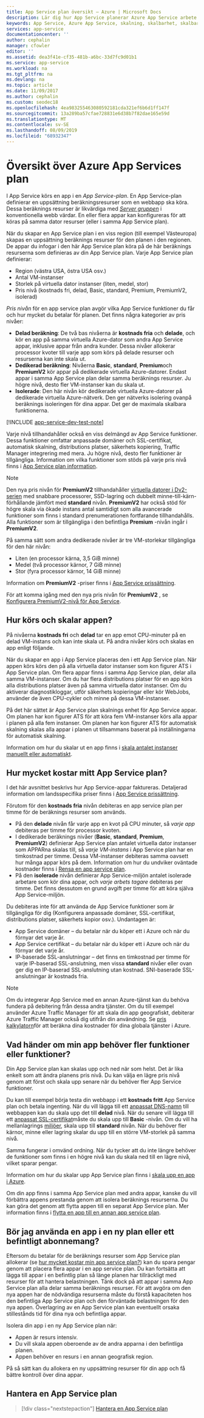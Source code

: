 ```yaml
---
title: App Service plan översikt – Azure | Microsoft Docs
description: Lär dig hur App Service planerar Azure App Service arbete och hur de förväntar dig din hanterings upplevelse.
keywords: App Service, Azure App Service, skalning, skalbarhet, skalbarhet, App Service-plan, App Service-kostnad
services: app-service
documentationcenter: ''
author: cephalin
manager: cfowler
editor: ''
ms.assetid: dea3f41e-cf35-481b-a6bc-33d7fc9d01b1
ms.service: app-service
ms.workload: na
ms.tgt_pltfrm: na
ms.devlang: na
ms.topic: article
ms.date: 11/09/2017
ms.author: cephalin
ms.custom: seodec18
ms.openlocfilehash: 4ea983255463080592181cda321ef6b6d1ff147f
ms.sourcegitcommit: 13a289ba57cfae728831e6d38b7f82dae165e59d
ms.translationtype: MT
ms.contentlocale: sv-SE
ms.lasthandoff: 08/09/2019
ms.locfileid: "68932347"
---
```

# <a name="azure-app-service-plan-overview"></a>Översikt över Azure App Services plan

I App Service körs en app i en _App Service-plan_. En App Service-plan definierar en uppsättning beräkningsresurser som en webbapp ska köra. Dessa beräknings resurser är likvärdiga med [_Server gruppen_](https://wikipedia.org/wiki/Server_farm) i konventionella webb värdar. En eller flera appar kan konfigureras för att köras på samma dator resurser (eller i samma App Service plan).

När du skapar en App Service plan i en viss region (till exempel Västeuropa) skapas en uppsättning beräknings resurser för den planen i den regionen. De appar du infogar i den här App Service plan köra på de här beräknings resurserna som definieras av din App Service plan. Varje App Service plan definierar:

- Region (västra USA, östra USA osv.)
- Antal VM-instanser
- Storlek på virtuella dator instanser (liten, medel, stor)
- Pris nivå (kostnads fri, delad, Basic, standard, Premium, PremiumV2, isolerad)

_Pris nivån_ för en app service plan avgör vilka App Service funktioner du får och hur mycket du betalar för planen. Det finns några kategorier av pris nivåer:

- **Delad beräkning**: De två bas nivåerna är **kostnads fria** och **delade**, och kör en app på samma virtuella Azure-dator som andra App Service appar, inklusive appar från andra kunder. Dessa nivåer allokerar processor kvoter till varje app som körs på delade resurser och resurserna kan inte skala ut.
- **Dedikerad beräkning**: Nivåerna **Basic**, **standard**, **Premium**och **PremiumV2** kör appar på dedikerade virtuella Azure-datorer. Endast appar i samma App Service plan delar samma beräknings resurser. Ju högre nivå, desto fler VM-instanser kan du skala ut.
- **Isolerade**: Den här nivån kör dedikerade virtuella Azure-datorer på dedikerade virtuella Azure-nätverk. Den ger nätverks isolering ovanpå beräknings isoleringen för dina appar. Det ger de maximala skalbara funktionerna.

[!INCLUDE [app-service-dev-test-note](../../includes/app-service-dev-test-note.md)]

Varje nivå tillhandahåller också en viss delmängd av App Service funktioner. Dessa funktioner omfattar anpassade domäner och SSL-certifikat, automatisk skalning, distributions platser, säkerhets kopiering, Traffic Manager integrering med mera. Ju högre nivå, desto fler funktioner är tillgängliga. Information om vilka funktioner som stöds på varje pris nivå finns i [App Service plan information](https://azure.microsoft.com/pricing/details/app-service/plans/).

<a name="new-pricing-tier-premiumv2"></a>

> [!NOTE]
> Den nya pris nivån för **PremiumV2** tillhandahåller [virtuella datorer i Dv2-serien](../virtual-machines/windows/sizes-general.md#dv2-series) med snabbare processorer, SSD-lagring och dubbelt minne-till-kärn-förhållande jämfört med **standard** nivån. **PremiumV2** har också stöd för högre skala via ökade instans antal samtidigt som alla avancerade funktioner som finns i standard prenumerationen fortfarande tillhandahålls. Alla funktioner som är tillgängliga i den befintliga **Premium** -nivån ingår i **PremiumV2**.
>
> På samma sätt som andra dedikerade nivåer är tre VM-storlekar tillgängliga för den här nivån:
>
> - Liten (en processor kärna, 3,5 GiB minne) 
> - Medel (två processor kärnor, 7 GiB minne) 
> - Stor (fyra processor kärnor, 14 GiB minne)  
>
> Information om **PremiumV2** -priser finns i [App Service prissättning](https://azure.microsoft.com/pricing/details/app-service/).
>
> För att komma igång med den nya pris nivån för **PremiumV2** , se [Konfigurera PremiumV2-nivå för App Service](app-service-configure-premium-tier.md).

## <a name="how-does-my-app-run-and-scale"></a>Hur körs och skalar appen?

På nivåerna **kostnads fri** och **delad** tar en app emot CPU-minuter på en delad VM-instans och kan inte skala ut. På andra nivåer körs och skalas en app enligt följande.

När du skapar en app i App Service placeras den i ett App Service plan. När appen körs körs den på alla virtuella dator instanser som kon figurer ATS i App Service plan. Om flera appar finns i samma App Service plan, delar alla samma VM-instanser. Om du har flera distributions platser för en app körs alla distributions platser även på samma virtuella dator instanser. Om du aktiverar diagnostikloggar, utför säkerhets kopieringar eller kör WebJobs, använder de även CPU-cykler och minne på dessa VM-instanser.

På det här sättet är App Service plan skalnings enhet för App Service appar. Om planen har kon figurer ATS för att köra fem VM-instanser körs alla appar i planen på alla fem instanser. Om planen har kon figurer ATS för automatisk skalning skalas alla appar i planen ut tillsammans baserat på inställningarna för automatisk skalning.

Information om hur du skalar ut en app finns i [skala antalet instanser manuellt eller automatiskt](../monitoring-and-diagnostics/insights-how-to-scale.md).

<a name="cost"></a>

## <a name="how-much-does-my-app-service-plan-cost"></a>Hur mycket kostar mitt App Service plan?

I det här avsnittet beskrivs hur App Service-appar faktureras. Detaljerad information om landsspecifika priser finns i [App Service prissättning](https://azure.microsoft.com/pricing/details/app-service/).

Förutom för den **kostnads fria** nivån debiteras en app service plan per timme för de beräknings resurser som används.

- På den **delade** nivån får varje app en kvot på CPU minuter, så _varje app_ debiteras per timme för processor kvoten.
- I dedikerade beräknings nivåer (**Basic**, **standard**, **Premium**, **PremiumV2**) definierar App Service plan antalet virtuella dator instanser som APPARna skalas till, så _varje VM-instans_ i App Service plan har en timkostnad per timme. Dessa VM-instanser debiteras samma oavsett hur många appar körs på dem. Information om hur du undviker oväntade kostnader finns i [Rensa en app service plan](app-service-plan-manage.md#delete).
- På den **isolerade** nivån definierar App Service-miljön antalet isolerade arbetare som kör dina appar, och _varje arbets tagare_ debiteras per timme. Det finns dessutom en grund avgift per timme för att köra själva App Service-miljön.

Du debiteras inte för att använda de App Service funktioner som är tillgängliga för dig (Konfigurera anpassade domäner, SSL-certifikat, distributions platser, säkerhets kopior osv.). Undantagen är:

- App Service domäner – du betalar när du köper ett i Azure och när du förnyar det varje år.
- App Service certifikat – du betalar när du köper ett i Azure och när du förnyar det varje år.
- IP-baserade SSL-anslutningar – det finns en timkostnad per timme för varje IP-baserad SSL-anslutning, men vissa **standard** nivåer eller ovan ger dig en IP-baserad SSL-anslutning utan kostnad. SNI-baserade SSL-anslutningar är kostnads fria.

> [!NOTE]
> Om du integrerar App Service med en annan Azure-tjänst kan du behöva fundera på debitering från dessa andra tjänster. Om du till exempel använder Azure Traffic Manager för att skala din app geografiskt, debiterar Azure Traffic Manager också dig utifrån din användning. Se [pris kalkylatorn](https://azure.microsoft.com/pricing/calculator/)för att beräkna dina kostnader för dina globala tjänster i Azure. 
>
>

## <a name="what-if-my-app-needs-more-capabilities-or-features"></a>Vad händer om min app behöver fler funktioner eller funktioner?

Din App Service plan kan skalas upp och ned när som helst. Det är lika enkelt som att ändra planens pris nivå. Du kan välja en lägre pris nivå genom att först och skala upp senare när du behöver fler App Service funktioner.

Du kan till exempel börja testa din webbapp i ett **kostnads fritt** App Service plan och betala ingenting. När du vill lägga till ett [anpassat DNS-namn](app-service-web-tutorial-custom-domain.md) till webbappen kan du skala upp det till **delad** nivå. När du senare vill lägga till ett [anpassat SSL-certifikat](app-service-web-tutorial-custom-ssl.md)måste du skala upp till **Basic** -nivån. Om du vill ha mellanlagrings [miljöer](deploy-staging-slots.md), skala upp till **standard** nivån. När du behöver fler kärnor, minne eller lagring skalar du upp till en större VM-storlek på samma nivå.

Samma fungerar i omvänd ordning. När du tycker att du inte längre behöver de funktioner som finns i en högre nivå kan du skala ned till en lägre nivå, vilket sparar pengar.

Information om hur du skalar upp App Service plan finns i [skala upp en app i Azure](web-sites-scale.md).

Om din app finns i samma App Service plan med andra appar, kanske du vill förbättra appens prestanda genom att isolera beräknings resurserna. Du kan göra det genom att flytta appen till en separat App Service plan. Mer information finns i [flytta en app till en annan app service plan](app-service-plan-manage.md#move).

## <a name="should-i-put-an-app-in-a-new-plan-or-an-existing-plan"></a>Bör jag använda en app i en ny plan eller ett befintligt abonnemang?

Eftersom du betalar för de beräknings resurser som App Service plan allokerar (se [hur mycket kostar min app service plan?](#cost)) kan du spara pengar genom att placera flera appar i en app service plan. Du kan fortsätta att lägga till appar i en befintlig plan så länge planen har tillräckligt med resurser för att hantera belastningen. Tänk dock på att appar i samma App Service plan alla delar samma beräknings resurser. För att avgöra om den nya appen har de nödvändiga resurserna måste du förstå kapaciteten hos den befintliga App Service plan och den förväntade belastningen för den nya appen. Överlagring av en App Service plan kan eventuellt orsaka stillestånds tid för dina nya och befintliga appar.

Isolera din app i en ny App Service plan när:

- Appen är resurs intensiv.
- Du vill skala appen oberoende av de andra apparna i den befintliga planen.
- Appen behöver en resurs i en annan geografisk region.

På så sätt kan du allokera en ny uppsättning resurser för din app och få bättre kontroll över dina appar.

## <a name="manage-an-app-service-plan"></a>Hantera en App Service plan

> [!div class="nextstepaction"]
> [Hantera en App Service plan](app-service-plan-manage.md)
